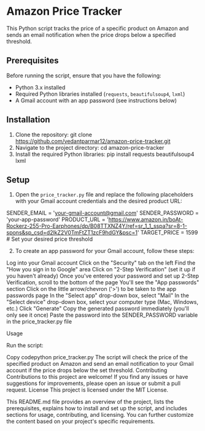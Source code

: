 # Amazon Price Tracker

This Python script tracks the price of a specific product on Amazon and sends an email notification when the price drops below a specified threshold.

## Prerequisites

Before running the script, ensure that you have the following:

- Python 3.x installed
- Required Python libraries installed (`requests`, `beautifulsoup4`, `lxml`)
- A Gmail account with an app password (see instructions below)

## Installation

1. Clone the repository: git clone https://github.com/vedantparmar12/amazon-price-tracker.git
2. Navigate to the project directory: cd amazon-price-tracker
3. Install the required Python libraries: pip install requests beautifulsoup4 lxml

## Setup

1. Open the `price_tracker.py` file and replace the following placeholders with your Gmail account credentials and the desired product URL:

SENDER_EMAIL = 'your-gmail-account@gmail.com'
SENDER_PASSWORD = 'your-app-password'
PRODUCT_URL = 'https://www.amazon.in/boAt-Rockerz-255-Pro-Earphones/dp/B08TTXNZ4Y/ref=sr_1_1_sspa?sr=8-1-spons&sp_csd=d2lkZ2V0TmFtZT1zcF9hdGY&psc=1'
TARGET_PRICE = 1599  # Set your desired price threshold

2. To create an app password for your Gmail account, follow these steps:

Log into your Gmail account
Click on the "Security" tab on the left
Find the "How you sign in to Google" area
Click on "2-Step Verification" (set it up if you haven't already)
Once you've entered your password and set up 2-Step Verification, scroll to the bottom of the page
You'll see the "App passwords" section
Click on the little arrow/chevron ('>') to be taken to the app passwords page
In the "Select app" drop-down box, select "Mail"
In the "Select device" drop-down box, select your computer type (Mac, Windows, etc.)
Click "Generate"
Copy the generated password immediately (you'll only see it once)
Paste the password into the SENDER_PASSWORD variable in the price_tracker.py file

Usage

Run the script:

Copy codepython price_tracker.py
The script will check the price of the specified product on Amazon and send an email notification to your Gmail account if the price drops below the set threshold.
Contributing
Contributions to this project are welcome! If you find any issues or have suggestions for improvements, please open an issue or submit a pull request.
License
This project is licensed under the MIT License.

This README.md file provides an overview of the project, lists the prerequisites, explains how to install and set up the script, and includes sections for usage, contributing, and licensing. You can further customize the content based on your project's specific requirements.
